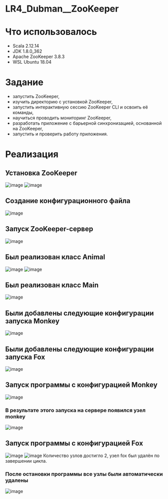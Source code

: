 # LR4_Dubman__ZooKeeper

# Что использовалось
- Scala 2.12.14
- JDK 1.8.0_362
- Apache ZooKeeper 3.8.3
- WSL Ubuntu 18.04

# Задание
- запустить ZooKeeper,
- изучить директорию с установкой ZooKeeper,
- запустить интерактивную сессию ZooKeeper CLI и освоить её команды,
- научиться проводить мониторинг ZooKeeper,
- разработать приложение с барьерной синхронизацией, основанной на ZooKeeper,
- запустить и проверить работу приложения.

# Реализация
## Установка ZooKeeper
![image](https://github.com/Won20/Big-Data/assets/102918065/86b50b1a-369f-4d92-aeca-91abf4791023)
![image](https://github.com/Won20/Big-Data/assets/102918065/b37ad688-5c90-4e08-a8ab-90992e8ba16e)

## Создание конфигурационного файла
![image](https://github.com/Won20/Big-Data/assets/102918065/d84841d4-df6d-4dbd-bd3b-ff373add007e)

## Запуск ZooKeeper-сервер
 ![image](https://github.com/Won20/Big-Data/assets/102918065/962cb2c0-81d1-4afe-bb32-3f60df549e30)

## Был реализован класс Animal
![image](https://github.com/Won20/Big-Data/assets/102918065/29745f9d-fcad-415e-9c7b-6879512f818c)
![image](https://github.com/Won20/Big-Data/assets/102918065/923cdf23-c669-4337-bfc4-d1bbaa6f97f8)

## Был реализован класс Main
![image](https://github.com/Won20/Big-Data/assets/102918065/9f988bff-392a-4953-b0b9-5c4d20ece94e)

## Были добавлены следующие конфигурации запуска Monkey
![image](https://github.com/Won20/Big-Data/assets/102918065/b25dad97-5eb9-434e-b89c-dc9479c40cec)

## Были добавлены следующие конфигурации запуска Fox
![image](https://github.com/Won20/Big-Data/assets/102918065/516858a9-845d-40ea-a9cc-58437419e59a)

## Запуск программы с конфигурацией Monkey
![image](https://github.com/Won20/Big-Data/assets/102918065/e6500422-8b2a-4b94-a11d-9f972312075d)

### В результате этого запуска на сервере появился узел monkey
![image](https://github.com/Won20/Big-Data/assets/102918065/02a04cf8-e9b0-4395-839b-a143aa4ee144)

## Запуск программы с конфигурацией Fox
![image](https://github.com/Won20/Big-Data/assets/102918065/0e3b68af-b712-4603-85ad-ca51fffea688)
![image](https://github.com/Won20/Big-Data/assets/102918065/12bedf5b-8ced-43e2-be8d-499d02fd7c5d)
Количество узлов достигло 2, узел fox был удалён по завершении цикла.

### После остановки программы все узлы были автоматически удалены
![image](https://github.com/Won20/Big-Data/assets/102918065/508de27b-311b-4e20-a338-0d60820e694c)


